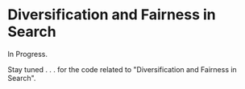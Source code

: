 # Diversification and Fairness in Search

In Progress.

Stay tuned . . . for the code related to "Diversification and Fairness in Search".
